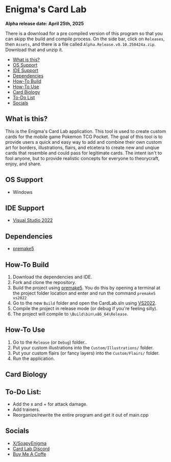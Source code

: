 # Enigma's Card Lab

**Alpha release date: April 25th, 2025**

There is a download for a pre compiled version of this program so that you can skipp the build and compile process. On the side bar, click on `Releases`, then  `Assets`, and there is a file called `Alpha.Release.v0.10.250424a.zip`. Download that and unzip it.

* [What is this?](#What-is-this?)
* [OS Support](#OS-Support)
* [IDE Support](#IDE-Support)
* [Dependencies](#Dependencies)
* [How-To Build](#How---To-Build)
* [How-To Use](#How---To-Use)
* [Card Biology](#Card-Biology)
* [To-Do List](#To---Do-List)
* [Socials](#Socials)

## What is this?
This is the Enigma's Card Lab application. This tool is used to create custom cards for the mobile game Pokemon TCG Pocket. The goal of this tool is to provide users a quick and easy way to add and combine their own custom art for borders, illustrations, flairs, and etcetera to create new and unqiue cards that resemble and could pass for legitimate cards. The intent isn't to fool anyone, but to provide realistic concepts for everyone to theorycraft, enjoy, and share. 

## OS Support
- Windows

## IDE Support
- [Visual Studio 2022](https://visualstudio.microsoft.com/downloads/)

## Dependencies
- [premake5](https://premake.github.io/download)

## How-To Build
1. Download the dependencies and IDE.
2. Fork and clone the repository.
3. Build the project using [premake5](https://premake.github.io/download). You do this by opening a terminal at the project folder location and enter and run the command `premake5 vs2022 `
4. Go to the new `Build` folder and open the CardLab.sln using [VS2022](https://visualstudio.microsoft.com/downloads/).
5. Compile the project in release mode (or debug if you're feeling silly).
6. The project will compile to `\Build\bin\x86_64\Release`.

## How-To Use
1. Go to the `Release` (or `Debug`) folder..
2. Put your custom illustrations into the `Custom/Illustrations/` folder.
3. Put your custom flairs (or fancy layers) into the `Custom/Flairs/` folder.
4. Run the application.

## Card Biology

## To-Do List:
- Add the x and + for attack damage.
- Add trainers.
- Reorganize/rewrite the entire program and get it out of main.cpp

## Socials
- [X/SoapyEnigma](https://x.com/SoapyEnigma)
- [Card Lab Discord](https://discord.gg/kFZ7WjSZQT)
- [Buy Me A Coffe](https://buymeacoffee.com/soapyenigma)
